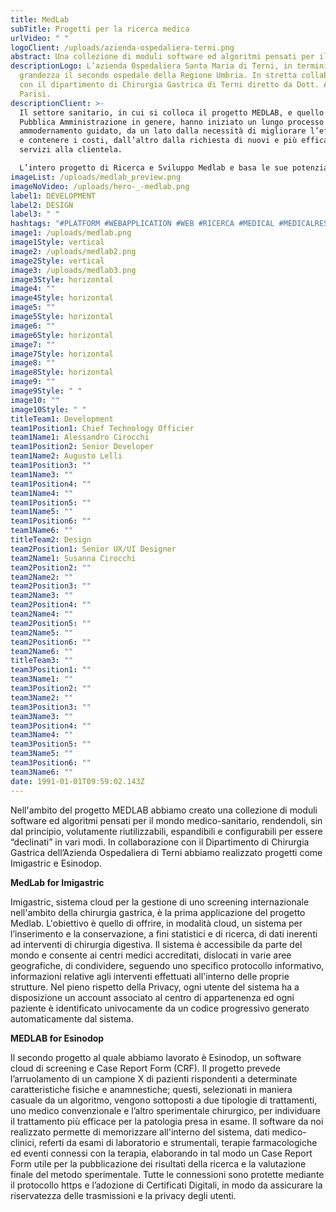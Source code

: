 ```yaml
---
title: MedLab
subTitle: Progetti per la ricerca medica
urlVideo: " "
logoClient: /uploads/azienda-ospedaliera-terni.png
abstract: Una collezione di moduli software ed algoritmi pensati per il mondo medico.
descriptionLogo: L’azienda Ospedaliera Santa Maria di Terni, in termini di
  grandezza il secondo ospedale della Regione Umbria. In stretta collaborazione
  con il dipartimento di Chirurgia Gastrica di Terni diretto da Dott. Amilcare
  Parisi.
descriptionClient: >-
  Il settore sanitario, in cui si colloca il progetto MEDLAB, e quello della
  Pubblica Amministrazione in genere, hanno iniziato un lungo processo di
  ammodernamento guidato, da un lato dalla necessità di migliorare l’efficienza
  e contenere i costi, dall’altro dalla richiesta di nuovi e più efficaci
  servizi alla clientela. 

  L’intero progetto di Ricerca e Sviluppo Medlab e basa le sue potenzialità di successo sulla possibilità di collezionare un’elevata quantità di dati (BigData) e di poterli organizzare e standardizzare efficientemente, così da poterli poi mettere a disposizione della comunità scientifica mondiale.
imageList: /uploads/medlab_preview.png
imageNoVideo: /uploads/hero-_-medlab.png
label1: DEVELOPMENT
label2: DESIGN
label3: " "
hashtags: "#PLATFORM #WEBAPPLICATION #WEB #RICERCA #MEDICAL #MEDICALRESEARCH #BIGDATA "
image1: /uploads/medlab.png
image1Style: vertical
image2: /uploads/medlab2.png
image2Style: vertical
image3: /uploads/medlab3.png
image3Style: horizontal
image4: ""
image4Style: horizontal
image5: ""
image5Style: horizontal
image6: ""
image6Style: horizontal
image7: ""
image7Style: horizontal
image8: ""
image8Style: horizontal
image9: ""
image9Style: " "
image10: ""
image10Style: " "
titleTeam1: Development
team1Position1: Chief Technology Officier
team1Name1: Alessandro Cirocchi
team1Position2: Senior Developer
team1Name2: Augusto Lelli
team1Position3: ""
team1Name3: ""
team1Position4: ""
team1Name4: ""
team1Position5: ""
team1Name5: ""
team1Position6: ""
team1Name6: ""
titleTeam2: Design
team2Position1: Senior UX/UI Designer
team2Name1: Susanna Cirocchi
team2Position2: ""
team2Name2: ""
team2Position3: ""
team2Name3: ""
team2Position4: ""
team2Name4: ""
team2Position5: ""
team2Name5: ""
team2Position6: ""
team2Name6: ""
titleTeam3: ""
team3Position1: ""
team3Name1: ""
team3Position2: ""
team3Name2: ""
team3Position3: ""
team3Name3: ""
team3Position4: ""
team3Name4: ""
team3Position5: ""
team3Name5: ""
team3Position6: ""
team3Name6: ""
date: 1991-01-01T09:59:02.143Z
---
```

Nell'ambito del progetto MEDLAB abbiamo creato una collezione di moduli software ed algoritmi pensati per il mondo medico-sanitario, rendendoli, sin dal principio, volutamente riutilizzabili, espandibili e configurabili per essere “declinati” in vari modi.
In collaborazione con il Dipartimento di Chirurgia Gastrica dell’Azienda Ospedaliera di Terni abbiamo realizzato progetti come Imigastric e Esinodop.

**MedLab for Imigastric**

Imigastric, sistema cloud per la gestione di uno screening internazionale nell'ambito della chirurgia gastrica, è la prima applicazione del progetto Medlab. L'obiettivo è quello di offrire, in modalità cloud, un sistema per l’inserimento e la conservazione, a fini statistici e di ricerca, di dati inerenti ad interventi di chirurgia digestiva. Il sistema è accessibile da parte del mondo e consente ai centri medici accreditati, dislocati in varie aree geografiche, di condividere, seguendo uno specifico protocollo informativo, informazioni relative agli interventi effettuati all'interno delle proprie strutture. Nel pieno rispetto della Privacy, ogni utente del sistema ha a disposizione un account associato al centro di appartenenza ed ogni paziente è identificato univocamente da un codice progressivo generato automaticamente dal sistema.

**MEDLAB for Esinodop**

Il secondo progetto al quale abbiamo lavorato è Esinodop, un software cloud di screening e Case Report Form (CRF). Il progetto prevede l’arruolamento di un campione X di pazienti rispondenti a determinate caratteristiche fisiche e anamnestiche; questi, selezionati in maniera casuale da un algoritmo, vengono sottoposti a due tipologie di trattamenti, uno medico convenzionale e l’altro sperimentale chirurgico, per individuare il trattamento più efficace per la patologia presa in esame. Il software da noi realizzato permette di memorizzare all'interno del sistema, dati medico-clinici, referti da esami di laboratorio e strumentali, terapie farmacologiche ed eventi connessi con la terapia, elaborando in tal modo un Case Report Form utile per la pubblicazione dei risultati della ricerca e la valutazione finale del metodo sperimentale. Tutte le connessioni sono protette mediante il protocollo https e l’adozione di Certificati Digitali, in modo da assicurare la riservatezza delle trasmissioni e la privacy degli utenti.